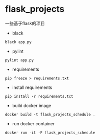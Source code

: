 # flask_projects

一些基于flask的项目

- black

```shell
black app.py
```

- pylint

```shell
pylint app.py
```

- requirements

```shell
pip freeze > requirements.txt
```

- install requirements

```shell
pip install -r requirements.txt
```

- build docker image

```shell
docker build -t flask_projects_schedule .
```
- run docker container

```shell
docker run -it -P flask_projects_schedule
```